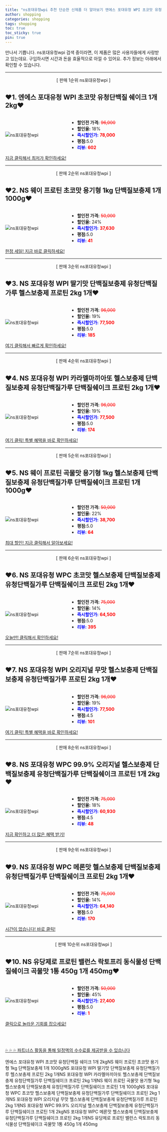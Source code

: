 ```yaml
---
title: "ns포대유청wpi 추천 단순한 신제품 더 알아보기 엔에스 포대유청 WPI 초코맛 유청단백질"
author: shopping
categories: shopping
tags: shopping
toc: true
toc_sticky: true
pin: true
---
```

만나서 기쁩니다. ns포대유청wpi 검색 중이라면, 이 제품은 많은 사용자들에게 사랑받고 있는데요. 구입하시면 시간과 돈을 효율적으로 아낄 수 있어요. 추가 정보는 아래에서 확인할 수 있습니다.

---
<p class="toplist" style="margin: 0 auto; display: block; width: fit-content;">[ 판매 1순위 ns포대유청wpi ]</p>

<h2><strong>❤️1. 엔에스 포대유청 WPI 초코맛 유청단백질 쉐이크 1개 2kg❤️</strong></h2>

<div style="display: flex; align-items: center;">
    <div style="flex: 0.4;">
        <img src="https://thumbnail7.coupangcdn.com/thumbnails/remote/230x230ex/image/vendor_inventory/7f87/cab102efa47f6ae6904673b4cb25a28333d6591999f538000dfeafd95acb.jpg" alt="ns포대유청wpi" style="max-width: 100%;">
    </div>
    <div style="flex: 0.6; margin-left: 10px;">
        <ul>
            <li><strong>할인전 가격:</strong> <del style="color: red;">96,000</del></li>
            <li><strong>할인율:</strong> 18%</li>
            <li><span style='color:blue'><strong>즉시할인가:</strong></span> <span style='color:red'><strong>78,000</strong></span></li>
            <li><strong>평점:</strong>5.0</li>
            <li><span style='color:blue'><strong>리뷰:</strong></span> <span style='color:red'><strong>602</strong></span></li>
        </ul>
    </div>
</div>
<div class="center">
    <a href="https://selin100587.github.io?lptag=AF9450613&subid=githubio&pageKey=1318056836&traceid=V0-153&itemId=2337888411&vendorItemId=5348689851" class="myButton">
        지금 클릭해서 최저가 확인하세요!
    </a>
</div>


---
<p class="toplist" style="margin: 0 auto; display: block; width: fit-content;">[ 판매 2순위 ns포대유청wpi ]</p>

<h2><strong>❤️2. NS 웨이 프로틴 초코맛 용기형 1kg 단백질보충제 1개 1000g❤️</strong></h2>

<div style="display: flex; align-items: center;">
    <div style="flex: 0.4;">
        <img src="https://thumbnail9.coupangcdn.com/thumbnails/remote/230x230ex/image/vendor_inventory/c268/f3cf46b199985527e38c38bd7557334f6b822ba98bc592f63b7e78f83cad.jpg" alt="ns포대유청wpi" style="max-width: 100%;">
    </div>
    <div style="flex: 0.6; margin-left: 10px;">
        <ul>
            <li><strong>할인전 가격:</strong> <del style="color: red;">50,000</del></li>
            <li><strong>할인율:</strong> 24%</li>
            <li><span style='color:blue'><strong>즉시할인가:</strong></span> <span style='color:red'><strong>37,630</strong></span></li>
            <li><strong>평점:</strong>5.0</li>
            <li><span style='color:blue'><strong>리뷰:</strong></span> <span style='color:red'><strong>41</strong></span></li>
        </ul>
    </div>
</div>
<div class="center">
    <a href="https://selin100587.github.io?lptag=AF9450613&subid=githubio&pageKey=8026963632&traceid=V0-153&itemId=22435458341&vendorItemId=89480025561" class="myButton">
        한정 세일! 지금 바로 클릭하세요!
    </a>
</div>


---
<p class="toplist" style="margin: 0 auto; display: block; width: fit-content;">[ 판매 3순위 ns포대유청wpi ]</p>

<h2><strong>❤️3. NS 포대유청 WPI 딸기맛 단백질보충제 유청단백질가루 헬스보충제 프로틴 2kg 1개❤️</strong></h2>

<div style="display: flex; align-items: center;">
    <div style="flex: 0.4;">
        <img src="https://thumbnail9.coupangcdn.com/thumbnails/remote/230x230ex/image/vendor_inventory/f30c/2dd1947019a5da380467499062ae70cce2f3022f438b6896020f3992ae2b.jpg" alt="ns포대유청wpi" style="max-width: 100%;">
    </div>
    <div style="flex: 0.6; margin-left: 10px;">
        <ul>
            <li><strong>할인전 가격:</strong> <del style="color: red;">96,000</del></li>
            <li><strong>할인율:</strong> 19%</li>
            <li><span style='color:blue'><strong>즉시할인가:</strong></span> <span style='color:red'><strong>77,500</strong></span></li>
            <li><strong>평점:</strong>5.0</li>
            <li><span style='color:blue'><strong>리뷰:</strong></span> <span style='color:red'><strong>185</strong></span></li>
        </ul>
    </div>
</div>
<div class="center">
    <a href="https://selin100587.github.io?lptag=AF9450613&subid=githubio&pageKey=303073408&traceid=V0-153&itemId=953195935&vendorItemId=5348713714" class="myButton">
        여기 클릭해서 빠르게 확인하세요!
    </a>
</div>


---
<p class="toplist" style="margin: 0 auto; display: block; width: fit-content;">[ 판매 4순위 ns포대유청wpi ]</p>

<h2><strong>❤️4. NS 포대유청 WPI 카라멜마끼아또 헬스보충제 단백질보충제 유청단백질가루 단백질쉐이크 프로틴 2kg 1개❤️</strong></h2>

<div style="display: flex; align-items: center;">
    <div style="flex: 0.4;">
        <img src="https://thumbnail8.coupangcdn.com/thumbnails/remote/230x230ex/image/vendor_inventory/7c29/5f83db9268ba295f7232747479d9deef55c686c9245c5fe6efaad8d46b3b.jpg" alt="ns포대유청wpi" style="max-width: 100%;">
    </div>
    <div style="flex: 0.6; margin-left: 10px;">
        <ul>
            <li><strong>할인전 가격:</strong> <del style="color: red;">96,000</del></li>
            <li><strong>할인율:</strong> 19%</li>
            <li><span style='color:blue'><strong>즉시할인가:</strong></span> <span style='color:red'><strong>77,500</strong></span></li>
            <li><strong>평점:</strong>5.0</li>
            <li><span style='color:blue'><strong>리뷰:</strong></span> <span style='color:red'><strong>174</strong></span></li>
        </ul>
    </div>
</div>
<div class="center">
    <a href="https://selin100587.github.io?lptag=AF9450613&subid=githubio&pageKey=1597620244&traceid=V0-153&itemId=2729413156&vendorItemId=70740783884" class="myButton">
        여기 클릭! 특별 혜택을 바로 확인하세요!
    </a>
</div>


---
<p class="toplist" style="margin: 0 auto; display: block; width: fit-content;">[ 판매 5순위 ns포대유청wpi ]</p>

<h2><strong>❤️5. NS 웨이 프로틴 곡물맛 용기형 1kg 헬스보충제 단백질보충제 유청단백질가루 단백질쉐이크 프로틴 1개 1000g❤️</strong></h2>

<div style="display: flex; align-items: center;">
    <div style="flex: 0.4;">
        <img src="https://thumbnail10.coupangcdn.com/thumbnails/remote/230x230ex/image/vendor_inventory/303c/0e8baf185f8eaea4d5ca1b991c42727b1796d986ccac989a4077b65963db.jpg" alt="ns포대유청wpi" style="max-width: 100%;">
    </div>
    <div style="flex: 0.6; margin-left: 10px;">
        <ul>
            <li><strong>할인전 가격:</strong> <del style="color: red;">50,000</del></li>
            <li><strong>할인율:</strong> 22%</li>
            <li><span style='color:blue'><strong>즉시할인가:</strong></span> <span style='color:red'><strong>38,700</strong></span></li>
            <li><strong>평점:</strong>5.0</li>
            <li><span style='color:blue'><strong>리뷰:</strong></span> <span style='color:red'><strong>64</strong></span></li>
        </ul>
    </div>
</div>
<div class="center">
    <a href="https://selin100587.github.io?lptag=AF9450613&subid=githubio&pageKey=8027003082&traceid=V0-153&itemId=22435627712&vendorItemId=89480193216" class="myButton">
        최대 할인! 지금 클릭해서 알아보세요!
    </a>
</div>


---
<p class="toplist" style="margin: 0 auto; display: block; width: fit-content;">[ 판매 6순위 ns포대유청wpi ]</p>

<h2><strong>❤️6. NS 포대유청 WPC 초코맛 헬스보충제 단백질보충제 유청단백질가루 단백질쉐이크 프로틴 2kg 1개❤️</strong></h2>

<div style="display: flex; align-items: center;">
    <div style="flex: 0.4;">
        <img src="https://thumbnail8.coupangcdn.com/thumbnails/remote/230x230ex/image/vendor_inventory/96a1/fda95011ecb872c5168a025a3e721cc3bc876572f753310977aaf88a7e85.jpg" alt="ns포대유청wpi" style="max-width: 100%;">
    </div>
    <div style="flex: 0.6; margin-left: 10px;">
        <ul>
            <li><strong>할인전 가격:</strong> <del style="color: red;">75,000</del></li>
            <li><strong>할인율:</strong> 14%</li>
            <li><span style='color:blue'><strong>즉시할인가:</strong></span> <span style='color:red'><strong>64,500</strong></span></li>
            <li><strong>평점:</strong>5.0</li>
            <li><span style='color:blue'><strong>리뷰:</strong></span> <span style='color:red'><strong>395</strong></span></li>
        </ul>
    </div>
</div>
<div class="center">
    <a href="https://selin100587.github.io?lptag=AF9450613&subid=githubio&pageKey=7186421239&traceid=V0-153&itemId=18134838194&vendorItemId=5351687554" class="myButton">
        오늘만! 클릭해서 확인하세요!
    </a>
</div>


---
<p class="toplist" style="margin: 0 auto; display: block; width: fit-content;">[ 판매 7순위 ns포대유청wpi ]</p>

<h2><strong>❤️7. NS 포대유청 WPI 오리지널 무맛 헬스보충제 단백질보충제 유청단백질가루 프로틴 2kg 1개❤️</strong></h2>

<div style="display: flex; align-items: center;">
    <div style="flex: 0.4;">
        <img src="https://thumbnail10.coupangcdn.com/thumbnails/remote/230x230ex/image/vendor_inventory/10ec/65d1370ada1db4cbd6d68ab2a32143688af64e1a79d5c63f0f6f86df382a.jpg" alt="ns포대유청wpi" style="max-width: 100%;">
    </div>
    <div style="flex: 0.6; margin-left: 10px;">
        <ul>
            <li><strong>할인전 가격:</strong> <del style="color: red;">96,000</del></li>
            <li><strong>할인율:</strong> 19%</li>
            <li><span style='color:blue'><strong>즉시할인가:</strong></span> <span style='color:red'><strong>77,500</strong></span></li>
            <li><strong>평점:</strong>4.5</li>
            <li><span style='color:blue'><strong>리뷰:</strong></span> <span style='color:red'><strong>101</strong></span></li>
        </ul>
    </div>
</div>
<div class="center">
    <a href="https://selin100587.github.io?lptag=AF9450613&subid=githubio&pageKey=303076261&traceid=V0-153&itemId=953204420&vendorItemId=5348730034" class="myButton">
        여기 클릭! 특별 혜택을 바로 확인하세요!
    </a>
</div>


---
<p class="toplist" style="margin: 0 auto; display: block; width: fit-content;">[ 판매 8순위 ns포대유청wpi ]</p>

<h2><strong>❤️8. NS 포대유청 WPC 99.9% 오리지널 헬스보충제 단백질보충제 유청단백질가루 단백질쉐이크 프로틴 1개 2kg❤️</strong></h2>

<div style="display: flex; align-items: center;">
    <div style="flex: 0.4;">
        <img src="https://thumbnail6.coupangcdn.com/thumbnails/remote/230x230ex/image/vendor_inventory/3458/780f2c52dac12a346deabac1922aef7113f14e314ed8d828cc551bab352f.jpg" alt="ns포대유청wpi" style="max-width: 100%;">
    </div>
    <div style="flex: 0.6; margin-left: 10px;">
        <ul>
            <li><strong>할인전 가격:</strong> <del style="color: red;">75,000</del></li>
            <li><strong>할인율:</strong> 18%</li>
            <li><span style='color:blue'><strong>즉시할인가:</strong></span> <span style='color:red'><strong>60,930</strong></span></li>
            <li><strong>평점:</strong>4.5</li>
            <li><span style='color:blue'><strong>리뷰:</strong></span> <span style='color:red'><strong>48</strong></span></li>
        </ul>
    </div>
</div>
<div class="center">
    <a href="https://selin100587.github.io?lptag=AF9450613&subid=githubio&pageKey=6842598534&traceid=V0-153&itemId=16275622031&vendorItemId=5351815282" class="myButton">
        지금 확인하고 더 많은 혜택 받기!
    </a>
</div>


---
<p class="toplist" style="margin: 0 auto; display: block; width: fit-content;">[ 판매 9순위 ns포대유청wpi ]</p>

<h2><strong>❤️9. NS 포대유청 WPC 메론맛 헬스보충제 단백질보충제 유청단백질가루 단백질쉐이크 프로틴 2kg 1개❤️</strong></h2>

<div style="display: flex; align-items: center;">
    <div style="flex: 0.4;">
        <img src="https://thumbnail7.coupangcdn.com/thumbnails/remote/230x230ex/image/vendor_inventory/4a15/47bf86f5f9a7969e7f38f9f4b603ab733b4790b6d552e0ce0f8ee2d8c4fb.jpg" alt="ns포대유청wpi" style="max-width: 100%;">
    </div>
    <div style="flex: 0.6; margin-left: 10px;">
        <ul>
            <li><strong>할인전 가격:</strong> <del style="color: red;">75,000</del></li>
            <li><strong>할인율:</strong> 14%</li>
            <li><span style='color:blue'><strong>즉시할인가:</strong></span> <span style='color:red'><strong>64,140</strong></span></li>
            <li><strong>평점:</strong>5.0</li>
            <li><span style='color:blue'><strong>리뷰:</strong></span> <span style='color:red'><strong>170</strong></span></li>
        </ul>
    </div>
</div>
<div class="center">
    <a href="https://selin100587.github.io?lptag=AF9450613&subid=githubio&pageKey=6061035005&traceid=V0-153&itemId=11145472432&vendorItemId=72358221384" class="myButton">
        시간이 없습니다! 바로 클릭!
    </a>
</div>


---
<p class="toplist" style="margin: 0 auto; display: block; width: fit-content;">[ 판매 10순위 ns포대유청wpi ]</p>

<h2><strong>❤️10. NS 유당제로 프로틴 밸런스 락토프리 동식물성 단백질쉐이크 곡물맛 1통 450g 1개 450mg❤️</strong></h2>

<div style="display: flex; align-items: center;">
    <div style="flex: 0.4;">
        <img src="https://thumbnail9.coupangcdn.com/thumbnails/remote/230x230ex/image/vendor_inventory/5622/3f55f70a6d4ca8cae90d262ce5d4f938c06f8ab126c9cf899a85df444c5d.jpg" alt="ns포대유청wpi" style="max-width: 100%;">
    </div>
    <div style="flex: 0.6; margin-left: 10px;">
        <ul>
            <li><strong>할인전 가격:</strong> <del style="color: red;">50,000</del></li>
            <li><strong>할인율:</strong> 45%</li>
            <li><span style='color:blue'><strong>즉시할인가:</strong></span> <span style='color:red'><strong>27,400</strong></span></li>
            <li><strong>평점:</strong>5.0</li>
            <li><span style='color:blue'><strong>리뷰:</strong></span> <span style='color:red'><strong>1</strong></span></li>
        </ul>
    </div>
</div>
<div class="center">
    <a href="https://selin100587.github.io?lptag=AF9450613&subid=githubio&pageKey=8059737269&traceid=V0-153&itemId=22635937189&vendorItemId=90302896772" class="myButton">
        클릭으로 놀라운 기회를 잡으세요!
    </a>
</div>

<br><br><br>[💦 💦 💦 파트너스 활동을 통해 일정액의 수수료를 제공받을 수 있습니다](https://link.coupang.com/a/bcpT2c)<br><br>엔에스 포대유청 WPI 초코맛 유청단백질 쉐이크 1개 2kgNS 웨이 프로틴 초코맛 용기형 1kg 단백질보충제 1개 1000gNS 포대유청 WPI 딸기맛 단백질보충제 유청단백질가루 헬스보충제 프로틴 2kg 1개NS 포대유청 WPI 카라멜마끼아또 헬스보충제 단백질보충제 유청단백질가루 단백질쉐이크 프로틴 2kg 1개NS 웨이 프로틴 곡물맛 용기형 1kg 헬스보충제 단백질보충제 유청단백질가루 단백질쉐이크 프로틴 1개 1000gNS 포대유청 WPC 초코맛 헬스보충제 단백질보충제 유청단백질가루 단백질쉐이크 프로틴 2kg 1개NS 포대유청 WPI 오리지널 무맛 헬스보충제 단백질보충제 유청단백질가루 프로틴 2kg 1개NS 포대유청 WPC 99.9% 오리지널 헬스보충제 단백질보충제 유청단백질가루 단백질쉐이크 프로틴 1개 2kgNS 포대유청 WPC 메론맛 헬스보충제 단백질보충제 유청단백질가루 단백질쉐이크 프로틴 2kg 1개NS 유당제로 프로틴 밸런스 락토프리 동식물성 단백질쉐이크 곡물맛 1통 450g 1개 450mg